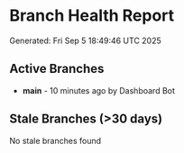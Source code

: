 # Branch Health Report
Generated: Fri Sep  5 18:49:46 UTC 2025

## Active Branches
- **main** - 10 minutes ago by Dashboard Bot

## Stale Branches (>30 days)
No stale branches found
